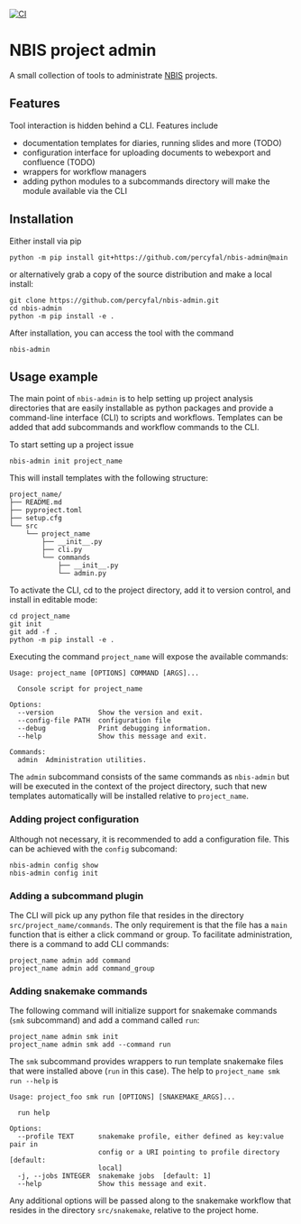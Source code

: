 [![CI](https://github.com/percyfal/nbis-project-admin/actions/workflows/ci.yml/badge.svg)](https://github.com/percyfal/nbis-project-admin/actions/workflows/ci.yml)


# NBIS project admin

A small collection of tools to administrate [NBIS](https://nbis.se/)
projects.

## Features

Tool interaction is hidden behind a CLI. Features include

- documentation templates for diaries, running slides and more (TODO)
- configuration interface for uploading documents to webexport and
  confluence (TODO)
- wrappers for workflow managers
- adding python modules to a subcommands directory will make the
  module available via the CLI

## Installation

Either install via pip

	python -m pip install git+https://github.com/percyfal/nbis-admin@main

or alternatively grab a copy of the source distribution and make a
local install:

	git clone https://github.com/percyfal/nbis-admin.git
	cd nbis-admin
	python -m pip install -e .

After installation, you can access the tool with the command

	nbis-admin

## Usage example

The main point of `nbis-admin` is to help setting up project analysis
directories that are easily installable as python packages and provide
a command-line interface (CLI) to scripts and workflows. Templates can
be added that add subcommands and workflow commands to the CLI.

To start setting up a project issue

	nbis-admin init project_name

This will install templates with the following structure:

	project_name/
	├── README.md
	├── pyproject.toml
	├── setup.cfg
	└── src
        └── project_name
            ├── __init__.py
            ├── cli.py
            └── commands
                ├── __init__.py
                └── admin.py

To activate the CLI, cd to the project directory, add it to version
control, and install in editable mode:

	cd project_name
	git init
	git add -f .
	python -m pip install -e .

Executing the command `project_name` will expose the available
commands:

	Usage: project_name [OPTIONS] COMMAND [ARGS]...

	  Console script for project_name

	Options:
	  --version           Show the version and exit.
	  --config-file PATH  configuration file
	  --debug             Print debugging information.
	  --help              Show this message and exit.

	Commands:
	  admin  Administration utilities.

The `admin` subcommand consists of the same commands as `nbis-admin`
but will be executed in the context of the project directory, such
that new templates automatically will be installed relative to
`project_name`.

### Adding project configuration

Although not necessary, it is recommended to add a configuration file.
This can be achieved with the `config` subcomand:

	nbis-admin config show
	nbis-admin config init


### Adding a subcommand plugin

The CLI will pick up any python file that resides in the directory
`src/project_name/commands`. The only requirement is that the file has
a `main` function that is either a click command or group. To
facilitate administration, there is a command to add CLI commands:

	project_name admin add command
	project_name admin add command_group


### Adding snakemake commands

The following command will initialize support for snakemake commands
(`smk` subcommand) and add a command called `run`:

	project_name admin smk init
	project_name admin smk add --command run

The `smk` subcommand provides wrappers to run template snakemake files
that were installed above (`run` in this case). The help to
`project_name smk run --help` is

	Usage: project_foo smk run [OPTIONS] [SNAKEMAKE_ARGS]...

	  run help

	Options:
	  --profile TEXT      snakemake profile, either defined as key:value pair in
						  config or a URI pointing to profile directory  [default:
						  local]
	  -j, --jobs INTEGER  snakemake jobs  [default: 1]
	  --help              Show this message and exit.

Any additional options will be passed along to the snakemake workflow
that resides in the directory `src/snakemake`, relative to the project
home.
